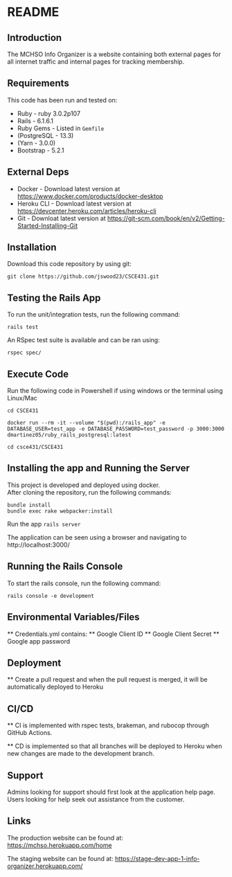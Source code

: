# README

## Introduction ##

The MCHSO Info Organizer is a website containing both external pages for all internet traffic and internal pages for tracking membership.

## Requirements ##

This code has been run and tested on:

* Ruby - ruby 3.0.2p107
* Rails - 6.1.6.1
* Ruby Gems - Listed in `Gemfile`
* (PostgreSQL - 13.3)
* (Yarn - 3.0.0)
* Bootstrap - 5.2.1


## External Deps  ##

* Docker - Download latest version at https://www.docker.com/products/docker-desktop
* Heroku CLI - Download latest version at https://devcenter.heroku.com/articles/heroku-cli
* Git - Downloat latest version at https://git-scm.com/book/en/v2/Getting-Started-Installing-Git

## Installation ##

Download this code repository by using git:

 `git clone https://github.com/jswood23/CSCE431.git`


## Testing the Rails App ##

To run the unit/integration tests, run the following command:

```
rails test
```

An RSpec test suite is available and can be ran using:

  `rspec spec/`

## Execute Code ##

Run the following code in Powershell if using windows or the terminal using Linux/Mac

  `cd CSCE431`

  `docker run --rm -it --volume "$(pwd):/rails_app" -e DATABASE_USER=test_app -e DATABASE_PASSWORD=test_password -p 3000:3000 dmartinez05/ruby_rails_postgresql:latest`

  `cd csce431/CSCE431`
  
## Installing the app and Running the Server ##

This project is developed and deployed using docker.\
After cloning the repository, run the following commands:

```
bundle install
bundle exec rake webpacker:install
```

Run the app
  `rails server`
  
The application can be seen using a browser and navigating to http://localhost:3000/


## Running the Rails Console ##

To start the rails console, run the following command:

```
rails console -e development
```

## Environmental Variables/Files ##

** Credentials.yml contains:
** Google Client ID
** Google Client Secret
** Google app password


## Deployment ##

** Create a pull request and when the pull request is merged, it will be automatically deployed to Heroku


## CI/CD ##

** CI is implemented with rspec tests, brakeman, and rubocop through GitHub Actions.

** CD is implemented so that all branches will be deployed to Heroku when new changes are made to the development branch.


## Support ##

Admins looking for support should first look at the application help page.
Users looking for help seek out assistance from the customer.


## Links ##
The production website can be found at: https://mchso.herokuapp.com/home

The staging website can be found at: https://stage-dev-app-1-info-organizer.herokuapp.com/
